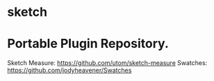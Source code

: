 sketch
======

Portable Plugin Repository.
===================



Sketch Measure: https://github.com/utom/sketch-measure
Swatches: https://github.com/jodyheavener/Swatches
